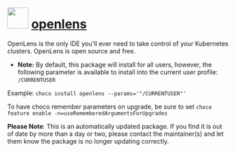 ﻿# <img src="https://rawcdn.githack.com/virtualex-itv/chocolatey-packages/1f7b6b334898ed930db76bf701e3b59d3b61faf0/icons/lens.png" width="48" height="48"/> [openlens](https://community.chocolatey.org/packages/openlens)

OpenLens is the only IDE you'll ever need to take control of your Kubernetes clusters.  OpenLens is open source and free.

* **Note:** By default, this package will install for all users, however, the following parameter is available to install into the current user profile: `/CURRENTUSER`

Example: `choco install openlens --params='"/CURRENTUSER"'`

To have choco remember parameters on upgrade, be sure to set `choco feature enable -n=useRememberedArgumentsForUpgrades`

**Please Note**: This is an automatically updated package. If you find it is out of date by more than a day or two, please contact the maintainer(s) and let them know the package is no longer updating correctly.
